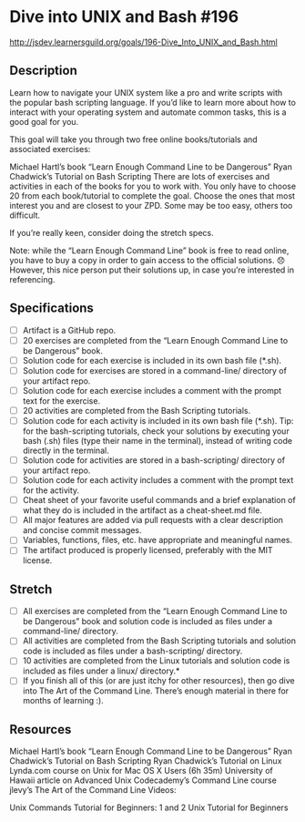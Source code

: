 # Dive into UNIX and Bash \#196
http://jsdev.learnersguild.org/goals/196-Dive_Into_UNIX_and_Bash.html
## Description

Learn how to navigate your UNIX system like a pro and write scripts with the popular bash scripting language. If you’d like to learn more about how to interact with your operating system and automate common tasks, this is a good goal for you.

This goal will take you through two free online books/tutorials and associated exercises:

Michael Hartl’s book “Learn Enough Command Line to be Dangerous”
Ryan Chadwick’s Tutorial on Bash Scripting
There are lots of exercises and activities in each of the books for you to work with. You only have to choose 20 from each book/tutorial to complete the goal. Choose the ones that most interest you and are closest to your ZPD. Some may be too easy, others too difficult.

If you’re really keen, consider doing the stretch specs.

Note: while the “Learn Enough Command Line” book is free to read online, you have to buy a copy in order to gain access to the official solutions. 😞 However, this nice person put their solutions up, in case you’re interested in referencing.

## Specifications

- [ ] Artifact is a GitHub repo.
- [ ] 20 exercises are completed from the “Learn Enough Command Line to be Dangerous” book.
- [ ] Solution code for each exercise is included in its own bash file (\*.sh).
- [ ] Solution code for exercises are stored in a command-line/ directory of your artifact repo.
- [ ] Solution code for each exercise includes a comment with the prompt text for the exercise.
- [ ] 20 activities are completed from the Bash Scripting tutorials.
- [ ] Solution code for each activity is included in its own bash file (\*.sh).
Tip: for the bash-scripting tutorials, check your solutions by executing your bash (.sh) files (type their name in the terminal), instead of writing code directly in the terminal.
- [ ] Solution code for activities are stored in a bash-scripting/ directory of your artifact repo.
- [ ] Solution code for each activity includes a comment with the prompt text for the activity.
- [ ] Cheat sheet of your favorite useful commands and a brief explanation of what they do is included in the artifact as a cheat-sheet.md file.
- [ ] All major features are added via pull requests with a clear description and concise commit messages.
- [ ] Variables, functions, files, etc. have appropriate and meaningful names.
- [ ] The artifact produced is properly licensed, preferably with the MIT license.

## Stretch

- [ ] All exercises are completed from the “Learn Enough Command Line to be Dangerous” book and solution code is included as files under a command-line/ directory.
- [ ] All activities are completed from the Bash Scripting tutorials and solution code is included as files under a bash-scripting/ directory.
- [ ] 10 activities are completed from the Linux tutorials and solution code is included as files under a linux/ directory.*
- [ ] If you finish all of this (or are just itchy for other resources), then go dive into The Art of the Command Line. There’s enough material in there for months of learning :).

## Resources
Michael Hartl’s book “Learn Enough Command Line to be Dangerous”
Ryan Chadwick’s Tutorial on Bash Scripting
Ryan Chadwick’s Tutorial on Linux
Lynda.com course on Unix for Mac OS X Users (6h 35m)
University of Hawaii article on Advanced Unix
Codecademy’s Command Line course
jlevy’s The Art of the Command Line
Videos:

Unix Commands Tutorial for Beginners: 1 and 2
Unix Tutorial for Beginners
